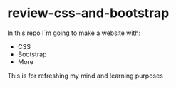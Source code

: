 # review-css-and-bootstrap
In this repo I´m going to make a website with:

* CSS
* Bootstrap
* More

This is for refreshing my mind and learning purposes